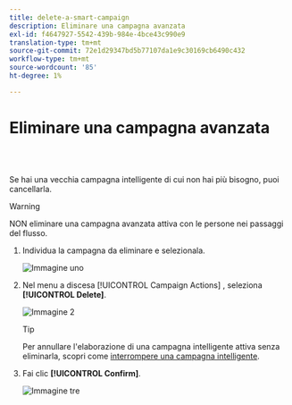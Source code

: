 ```yaml
---
title: delete-a-smart-campaign
description: Eliminare una campagna avanzata
exl-id: f4647927-5542-439b-984e-4bce43c990e9
translation-type: tm+mt
source-git-commit: 72e1d29347bd5b77107da1e9c30169cb6490c432
workflow-type: tm+mt
source-wordcount: '85'
ht-degree: 1%

---
```


# Eliminare una campagna avanzata

<br> 

Se hai una vecchia campagna intelligente di cui non hai più bisogno, puoi cancellarla.

>[!WARNING]
>
>NON eliminare una campagna avanzata attiva con le persone nei passaggi del flusso.

1. Individua la campagna da eliminare e selezionala.

   ![Immagine uno](/help/sky/assets/smart-campaigns/delete-a-smart-campaign/delete-a-smart-campaign-1.png)

1. Nel menu a discesa [!UICONTROL Campaign Actions] , seleziona **[!UICONTROL Delete]**.

   ![Immagine 2](/help/sky/assets/smart-campaigns/delete-a-smart-campaign/delete-a-smart-campaign-2.png)

   >[!TIP]
   >
   >Per annullare l&#39;elaborazione di una campagna intelligente attiva senza eliminarla, scopri come [interrompere una campagna intelligente](https://docs.marketo.com/display/DOCS/Abort+a+Smart+Campaign).

1. Fai clic **[!UICONTROL Confirm]**.

   ![Immagine tre](/help/sky/assets/smart-campaigns/delete-a-smart-campaign/delete-a-smart-campaign-3.png)
